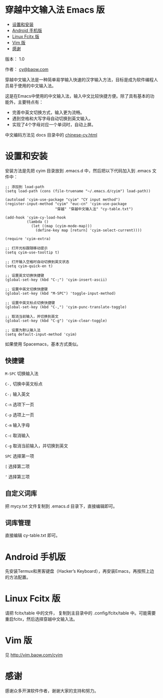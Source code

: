 
# 穿越中文输入法 Emacs 版

- [设置和安装](#sec-1)
- [Android 手机版](#sec-2)
- [Linux Fcitx 版](#sec-3)
- [Vim 版](#sec-4)
- [感谢](#sec-5)

版本： 1.0

作者： cy@baow.com


穿越中文输入法是一种简单易学输入快速的汉字输入方法，目标是成为软件编程人员易于使用的中文输入法。

这是在Emacs中使用的中文输入法，输入中文比较快捷方便。除了具有基本的功能外，主要特点有：

 - 完善中英文切换方式，输入更为流畅。
 - 遇到空格和大写字母自动切换到英文输入。
 - 实现了4个字母对应一个单词时，自动上屏。

中文编码方法见 docs 目录中的 [chinese-cy.html](docs/chinese-cy.html)

# 设置和安装<a id="sec-1"></a>

安装方法是先把 cyim 目录放到 .emacs.d 中，然后把以下代码加入到 .emacs 文件中：

```emacs-lisp
;; 添加到 load-path
(setq load-path (cons (file-truename "~/.emacs.d/cyim") load-path))

(autoload 'cyim-use-package "cyim" "CY input method")
(register-input-method "cyim" "euc-cn" 'cyim-use-package
                       "穿越" "穿越中文输入法" "cy-table.txt")

(add-hook 'cyim-cy-load-hook
          (lambda ()
            (let ((map (cyim-mode-map)))
              (define-key map [return] 'cyim-select-current))))

(require 'cyim-extra)

;; 打开光标跟随移动提示
(setq cyim-use-tooltip t)

;; 打开输入空格时自动切换到英文状态
(setq cyim-quick-en t)

;; 设置英文切换快捷键
(global-set-key (kbd "C-;") 'cyim-insert-ascii)

;; 设置中英文切换快捷键
(global-set-key (kbd "M-SPC") 'toggle-input-method)

;; 设置中英文标点切换快捷键
(global-set-key (kbd "C-,") 'cyim-punc-translate-toggle)

;; 取消当前输入，并切换到英文
(global-set-key (kbd "C-g") 'cyim-clear-toggle)

;; 设置为默认输入法
(setq default-input-method 'cyim)

```

如果使用 Spacemacs，基本方式类似。

## 快捷键

`M-SPC` 切换输入法

`C-,` 切换中英文标点

`C-;` 输入英文

`C-n` 选项下一页

`C-p` 选项上一页

`C-m` 输入字母

`C-c` 取消输入

`C-g` 取消当前输入，并切换到英文

`SPC` 选择第一项

`[`  选择第二项

`‘`  选择第三项

## 自定义词库

把 mycy.txt 文件复制到 .emacs.d 目录下，直接编辑即可。

## 词库管理

直接编辑 cy-table.txt 即可。


# Android 手机版<a id="sec-2"></a>

先安装Termux和黑客键盘（Hacker’s Keyboard），再安装Emacs，再按照上边的方法配置。

# Linux Fcitx 版<a id="sec-3"></a>

请把 fcitx/table 中的文件， 复制到主目录中的 .config/fcitx/table 中。可能需要重启fcitx，然后选择穿越中文输入法。

# Vim 版<a id="sec-4"></a>

见 <http://vim.baow.com/cyim>

# 感谢<a id="sec-5"></a>

感谢众多开演软件作者，谢谢大家的支持和努力。
